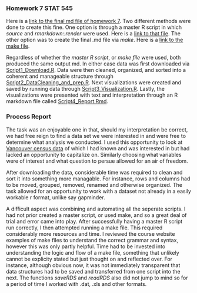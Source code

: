 ### Homework 7 STAT 545

Here is a [link to the final md file of homework 7](https://github.com/Kozp/STAT545-hw-Kozik-Pavel/blob/Side-Branch/hw07%20-%20Scripts%2C%20make%20and%20automating%20pipelines/Script4_Report.md). Two different methods were done to create this fine. One option is through a master R script in which *source* and *rmarkdown::render* were used. Here is a [link to that file](https://github.com/Kozp/STAT545-hw-Kozik-Pavel/blob/Side-Branch/hw07%20-%20Scripts%2C%20make%20and%20automating%20pipelines/Script5_Master.R). The other option was to create the final .md file via *make*. Here is a [link to the make file](https://github.com/Kozp/STAT545-hw-Kozik-Pavel/blob/Side-Branch/hw07%20-%20Scripts%2C%20make%20and%20automating%20pipelines/makefile).

Regardless of whether the *master R script*, or *make file* were used, both produced the same output md. In either case data was first downloaded via [Script1_Download.R](https://github.com/Kozp/STAT545-hw-Kozik-Pavel/blob/Side-Branch/hw07%20-%20Scripts%2C%20make%20and%20automating%20pipelines/Script1_Download.R). Data were then cleaned, organized, and sorted into a coherent and manageable structure through [Script2_DataCleaning_and_prep.R](https://github.com/Kozp/STAT545-hw-Kozik-Pavel/blob/Side-Branch/hw07%20-%20Scripts%2C%20make%20and%20automating%20pipelines/Script2_DataCleaning_and_prep.R). Next visualizations were created and saved by running data through [Script3_Visualization.R](https://github.com/Kozp/STAT545-hw-Kozik-Pavel/blob/Side-Branch/hw07%20-%20Scripts%2C%20make%20and%20automating%20pipelines/Script3_Visualization.R). Lastly, the visualizations were presented with text and interpretation through an R markdown file called [Script4_Report.Rmd](https://github.com/Kozp/STAT545-hw-Kozik-Pavel/blob/Side-Branch/hw07%20-%20Scripts%2C%20make%20and%20automating%20pipelines/Script4_Report.Rmd).


### Process Report

The task was an enjoyable one in that, should my interpretation be correct, we had free reign to find a data set we were interested in and were free to determine what analysis we conducted. I used this opportunity to look at [Vancouver census data](http://data.vancouver.ca/datacatalogue/index.htm) of which I had known and was interested in but had lacked an opportunity to capitalize on. Similarly choosing what variables were of interest and what question to persue allowed for an air of freedom. 

After downloading the data, considerable time was required to clean and sort it into something more managable. For instance, rows and columns had to be moved, grouped, removed, renamed and otherwise organized. The task allowed for an opportunity to work with a dataset not already in a easily workable r format, unlike say gapminder.   

A difficult aspect was combining and automating all the seperate scripts. I had not prior created a master script, or used make, and so a great deal of trial and error came into play. After successfully having a master R script run correctly, I then attempted running a make file. This required considerably more resources and time. I reviewed the course website examples of make files to understand the correct grammar and syntax, however this was only partly helpful. Time had to be invested into understanding the logic and flow of a make file, something that unlikely cannot be explicity stated but just thought on and reflected over. For instance, although obvious now, it was not immediately transparent that data structures had to be saved and transferred from one script into the next. The functions  *saveRDS* and *readRDS* also did not jump to mind so for a period of time I worked with .dat, .xls and other formats.


